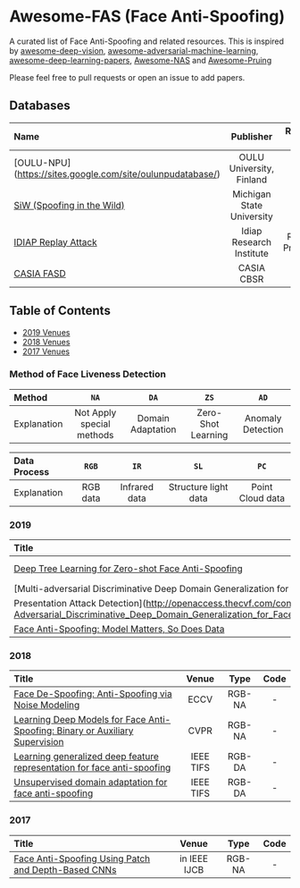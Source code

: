 # Awesome-FAS (Face Anti-Spoofing)

A curated list of Face Anti-Spoofing and related resources. This is inspired by [awesome-deep-vision](https://github.com/kjw0612/awesome-deep-vision), [awesome-adversarial-machine-learning](https://github.com/yenchenlin/awesome-adversarial-machine-learning), [awesome-deep-learning-papers](https://github.com/terryum/awesome-deep-learning-papers), [Awesome-NAS](https://github.com/D-X-Y/Awesome-NAS) and [Awesome-Pruing](https://github.com/he-y/Awesome-Pruning)


Please feel free to pull requests or open an issue to add papers.

## Databases
|  Name  | Publisher | Release year | Attack types | 
|:--------|:--------:|:--------:|:--------:|
|[OULU-NPU] (https://sites.google.com/site/oulunpudatabase/)| OULU University, Finland | 2018|Replay, Print(2D)|
|[SiW (Spoofing in the Wild)](http://cvlab.cse.msu.edu/spoof-in-the-wild-siw-face-anti-spoofing-database.html)| Michigan State University| 2018 |2D: Replay, Print|
|[IDIAP Replay Attack](https://www.idiap.ch/dataset/replayattack)|Idiap Research Institute|Replay, Print(2D)|2012|
|[CASIA FASD](http://www.cbsr.ia.ac.cn/english/FASDB_Agreement/Agreement.pdf)| CASIA CBSR |2012|Replay, Print(2D)|

## Table of Contents

- [2019 Venues](#2019)
- [2018 Venues](#2018)
- [2017 Venues](#2017)





### Method of Face Liveness Detection

|  Method | `NA` |`DA` |  `ZS`   |`AD`|
|:------------|:--------------:|:----------------------:|:----------:|:----------:|
| Explanation | Not Apply special methods | Domain Adaptation | Zero-Shot Learning | Anomaly Detection |

|  Data Process |  `RGB` |  `IR`   |`SL`|`PC`|
|:------------|:--------------:|:----------------------:|:----------:|:----------:|
| Explanation | RGB data| Infrared data | Structure light data | Point Cloud data|


### 2019
|  Title  | Venue  | Remarks | Code |
|:--------|:--------:|:--------:|:--------:|
|[Deep Tree Learning for Zero-shot Face Anti-Spoofing](http://cvlab.cse.msu.edu/pdfs/Liu_Stehouwer_Jourabloo_Liu_CVPR2019.pdf)|in CVPR|Zero-shot|-|
|[Multi-adversarial Discriminative Deep Domain Generalization for Face
Presentation Attack Detection](http://openaccess.thecvf.com/content_CVPR_2019/papers/Shao_Multi-Adversarial_Discriminative_Deep_Domain_Generalization_for_Face_Presentation_Attack_Detection_CVPR_2019_paper.pdf)|CVPR|RGB-DA|-|
|[Face Anti-Spoofing: Model Matters, So Does Data](https://yuan-gao.net/pdf/CVPR2019%20-%20antispoofing.pdf)|CVPR|RGB-NA|-|



### 2018
|  Title  | Venue  | Type | Code |
|:--------|:--------:|:--------:|:--------:|
|[Face De-Spoofing: Anti-Spoofing via Noise Modeling](https://arxiv.org/abs/1807.09968)|ECCV|RGB-NA|-|
|[Learning Deep Models for Face Anti-Spoofing: Binary or Auxiliary Supervision](http://cvlab.cse.msu.edu/pdfs/Liu_Jourabloo_Liu_CVPR2018.pdf)|CVPR|RGB-NA|-|
|[Learning generalized deep feature representation for face anti-spoofing](https://rose.ntu.edu.sg/Publications/Documents/Face%20Spoofing%20Detection/Learning%20Generalized%20Deep%20Feature%20Representation%20for%20Face%20Anti-Spoofing.pdf)|IEEE TIFS|RGB-DA|-|
|[Unsupervised domain adaptation for face anti-spoofing](https://ieeexplore.ieee.org/document/8279564)|IEEE TIFS|RGB-DA|-|

### 2017
|  Title  | Venue  | Type | Code |
|:--------|:--------:|:--------:|:--------:|
|[Face Anti-Spoofing Using Patch and Depth-Based CNNs](http://cvlab.cse.msu.edu/pdfs/FaceAntiSpoofingUsingPatchandDepthBasedCNNs.pdf)|in IEEE IJCB|RGB-NA|-|





